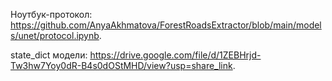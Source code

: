 Ноутбук-протокол: https://github.com/AnyaAkhmatova/ForestRoadsExtractor/blob/main/models/unet/protocol.ipynb.

state_dict модели: https://drive.google.com/file/d/1ZEBHrjd-Tw3hw7Yoy0dR-B4s0dOStMHD/view?usp=share_link.
